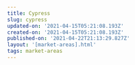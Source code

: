 ```yaml
---
title: Cypress
slug: cypress
updated-on: '2021-04-15T05:21:08.193Z'
created-on: '2021-04-15T05:21:08.193Z'
published-on: '2021-04-22T21:13:29.827Z'
layout: '[market-areas].html'
tags: market-areas
---
```



